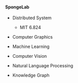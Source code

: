 #### SpongeLab
* Distributed System
   * MIT 6.824
* Computer Graphics

* Machine Learning

* Computer Vision

* Natural Language Processing

* Knowledge Graph
